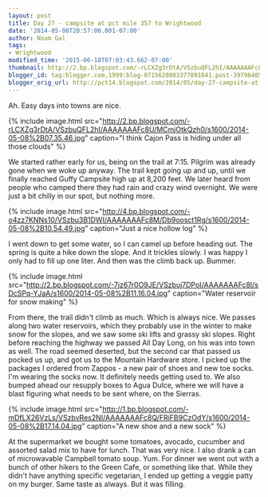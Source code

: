 ```yaml
---
layout: post
title: Day 27 - campsite at pct mile 357 to Wrightwood
date: '2014-05-08T20:57:00.001-07:00'
author: Noam Gal
tags:
- Wrightwood
modified_time: '2015-06-18T07:03:43.662-07:00'
thumbnail: http://2.bp.blogspot.com/-rLCXZg3rDtA/VSzbuQFL2hI/AAAAAAAFc8U/MCmjOtkQzh0/s72-c/2014-05-08%2B07.35.46.jpg
blogger_id: tag:blogger.com,1999:blog-8715620883377891841.post-3979640515043808683
blogger_orig_url: http://pct14.blogspot.com/2014/05/day-27-campsite-at-pct-mile-357-to.html
---
```


Ah. Easy days into towns are nice.

{% include image.html src="http://2.bp.blogspot.com/-rLCXZg3rDtA/VSzbuQFL2hI/AAAAAAAFc8U/MCmjOtkQzh0/s1600/2014-05-08%2B07.35.46.jpg" caption="I think Cajon Pass is hiding under all those clouds" %}

We started rather early for us, being on the trail at 7:15. Pilgrim was already gone when we woke up anyway. The trail kept going up and up, until we finally reached Guffy Campsite high up at 8,200 feet. We later heard from people who camped there they had rain and crazy wind overnight. We were just a bit chilly in our spot, but nothing more.

{% include image.html src="http://4.bp.blogspot.com/-o4zz7KNNs10/VSzbu3B1DWI/AAAAAAAFc8M/Db9oosct1Rg/s1600/2014-05-08%2B10.54.49.jpg" caption="Just a nice hollow log" %}

I went down to get some water, so I can camel up before heading out. The spring is quite a hike down the slope. And it trickles slowly. I was happy I only had to fill up one liter. And then was the climb back up. Bummer.

{% include image.html src="http://2.bp.blogspot.com/-7jz67r0O9JE/VSzbuj7DPoI/AAAAAAAFc8I/sDcSPq-YJaA/s1600/2014-05-08%2B11.16.04.jpg" caption="Water reservoir for snow making" %}

From there, the trail didn't climb as much. Which is always nice. We passes along two water reservoirs, which they probably use in the winter to make snow for the slopes, and we saw some ski lifts and grassy ski slopes. Right before reaching the highway we passed All Day Long, on his was into town as well. The road seemed deserted, but the second car that passed us pocked us up, and got us to the Mountain Hardware store. I picked up the packages I ordered from Zappos - a new pair of shoes and new toe socks. I'm wearing the socks now. It definitely needs getting used to. We also bumped ahead our resupply boxes to Agua Dulce, where we will have a blast figuring what needs to be sent where, on the Sierras.

{% include image.html src="http://1.bp.blogspot.com/-mDfLX26VzLs/VSzbvRes2NI/AAAAAAAFc8Q/FRiFB9CzOdY/s1600/2014-05-08%2B17.14.04.jpg" caption="A new shoe and a new sock" %}

At the supermarket we bought some tomatoes, avocado, cucumber and assorted salad mix to have for lunch. That was very nice. I also drank a can of microwavable Campbell tomato soup. Yum. For dinner we went out with a bunch of other hikers to the Green Cafe, or something like that. While they didn't have anything specific vegetarian, I ended up getting a veggie patty on my burger. Same taste as always. But it was filling.
